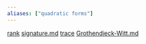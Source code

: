 ```yaml
---
aliases: ["quadratic forms"]
---
```


[rank](rank)
[signature.md](signature.md)
[trace](trace)
[Grothendieck-Witt.md](Grothendieck-Witt.md)